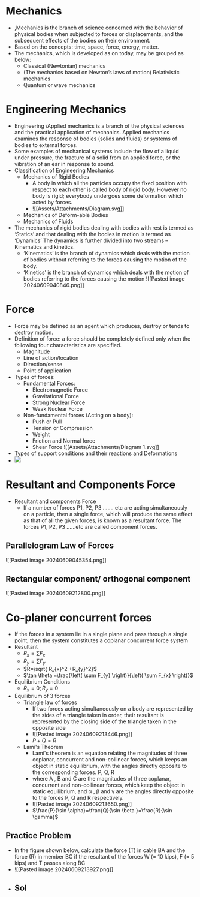 # Mechanics
- ,Mechanics is the branch of science concerned with the behavior of physical bodies when subjected to forces or displacements, and the subsequent effects of the bodies on their environment.
- Based on the concepts: time, space, force, energy, matter. 
- The mechanics, which is developed as on today, may be grouped as below:
	- Classical (Newtonian) mechanics
	- (The mechanics based on Newton’s laws of motion) Relativistic mechanics
	- Quantum or wave mechanics
# Engineering Mechanics
- Engineering /Applied mechanics is a branch of the physical sciences and the practical application of mechanics. Applied mechanics examines the response of bodies (solids and fluids) or systems of bodies to external forces. 
- Some examples of mechanical systems include the flow of   a liquid under pressure, the fracture of a solid from an applied force, or the vibration of an ear in response to sound.
- Classification of Engineering Mechanics
	- Mechanics of Rigid Bodies
		- A body in which all the particles occupy the fixed position with respect to each other is called body of rigid body. However no body is rigid; everybody undergoes some deformation which acted by forces.
		- ![[Assets/Attachments/Diagram.svg]]
	- Mechanics of Deform-able Bodies
	- Mechanics of Fluids
- The mechanics of rigid bodies dealing with bodies with rest is termed as ‘Statics’ and that dealing with the bodies in motion is termed as ‘Dynamics’ The dynamics is further divided into two streams – Kinematics and kinetics.
	- ‘Kinematics’ is the branch of dynamics which deals with the motion of bodies without referring to the forces causing the motion of the body.
	- ‘Kinetics’ is the branch of dynamics which deals with the motion of bodies referring to the forces causing the motion
 ![[Pasted image 20240609040846.png]]
# Force
- Force may be defined as an agent which produces, destroy or tends to destroy motion.
- Definition of force: a force should be completely defined only when the following four characteristics are specified.
	- Magnitude
	- Line of action/location
	- Direction/sense
	- Point of application
- Types of forces:
	- Fundamental Forces:
		- Electromagnetic Force 
		- Gravitational Force 
		- Strong Nuclear Force 
		- Weak Nuclear Force
	- Non-fundamental forces (Acting on a body):
		- Push or Pull
		- Tension or Compression
		- Weight
		- Friction and Normal force
		- Shear Force
![[Assets/Attachments/Diagram 1.svg]]
- Types of support conditions and their reactions and Deformations
- **![](https://lh7-us.googleusercontent.com/slidesz/AGV_vUeJExgZxDrN0iB8IiG1l76L2brBLzBYcWVnJ9kbx3woJ74hABMKtB9e09i7-S0mPX6BjygnN0vroeaYe9eEdN1qBwWBW43Xhb9DyRfo9EmeGPuLF9OSRSltnpJ8VIcETPiOPiFSrOrUhpEkPRMx13bN4YVhOdXLZH5mFIGLtFoEaOrCSpU1tVo=s2048?key=U-ZnGEtyQ41XV8UzUCKisQ)**
# Resultant and Components Force
- Resultant and components Force
	- If a number of forces P1, P2, P3 ……. etc are acting simultaneously on a particle, then a single force, which will produce the same effect as that of all the given forces, is known as a resultant force. The forces P1, P2, P3 ……etc are called component forces.
## Parallelogram Law of Forces

![[Pasted image 20240609045354.png]]
## Rectangular component/ orthogonal component
![[Pasted image 20240609212800.png]]
# Co-planer concurrent forces
- If the forces in a system lie in a single plane and pass through a single point, then the system constitutes a coplanar concurrent force system
- Resultant
	- $R_{x}=\sum F_{x}$
	- $R_{y}=\sum F_{y}$
	- $R=\sqrt{ R_{x}^2 +R_{y}^2}$
	- $\tan \theta =\frac{\left( \sum F_{y} \right)}{\left( \sum F_{x} \right)}$
- Equilibrium Conditions
	- $R_{x}=0;R_{y}=0$
- Equilibrium of 3 forces
	- Triangle law of forces
		- If two forces acting simultaneously on a body are represented by the sides of a triangle taken in order, their resultant is represented by the closing side of the triangle taken in the opposite side
		- ![[Pasted image 20240609213446.png]]
		- $P+Q=R$
	- Lami's Theorem
		- Lami's theorem is an equation relating the magnitudes of three coplanar, concurrent and non-collinear forces, which keeps an object in static equilibrium, with the angles directly opposite to the corresponding forces. P, Q, R
		- where A , B and C are the magnitudes of three coplanar, concurrent and non-collinear forces, which keep the object in static equilibrium, and α , β and γ are the angles directly opposite to the forces P, Q and R respectively.
		- ![[Pasted image 20240609213650.png]]
		- $\frac{P}{\sin \alpha}=\frac{Q}{\sin \beta }=\frac{R}{\sin \gamma}$
## Practice Problem
- In the figure shown below, calculate the force (T) in cable BA and the force (R) in member BC if the resultant of the forces W (= 10 kips), F (= 5 kips) and T passes along BC
- ![[Pasted image 20240609213927.png]]
- Sol
	- 